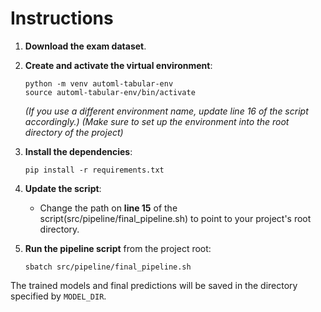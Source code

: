 # Instructions

1. **Download the exam dataset**.

2. **Create and activate the virtual environment**:
    ```
    python -m venv automl-tabular-env
    source automl-tabular-env/bin/activate
    ```

    *(If you use a different environment name, update line 16 of the script accordingly.)*
    *(Make sure to set up the environment into the root directory of the project)*

3. **Install the dependencies**:
    ```
    pip install -r requirements.txt
    ```

4. **Update the script**:
   - Change the path on **line 15** of the script(src/pipeline/final_pipeline.sh) to point to your project's root directory.

5. **Run the pipeline script** from the project root:
    ```
    sbatch src/pipeline/final_pipeline.sh
    ```

The trained models and final predictions will be saved in the directory specified by `MODEL_DIR`.
